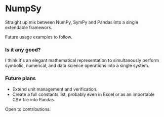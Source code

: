 # NumpSy

Straight up mix between NumPy, SymPy and Pandas into a single extendable framework. 

Future usage examples to follow.

### Is it any good?
I think it's an elegant mathematical representation to simultanously perform symbolic, numerical, and data science operations into a single system.

### Future plans
* Extend unit management and verification.
* Create a full constants list, probably even in Excel or as an importable CSV file into Pandas.

Open to contributions.
